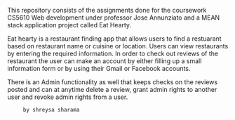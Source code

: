 This repository consists of the assignments done for the coursework CS5610 Web development under professor Jose Annunziato and a MEAN stack application project called Eat Hearty.

Eat hearty is a restaurant finding app that allows users to find a restuarant based on restaurant name or cuisine or location. Users can view restaurants by entering the required information. In order to check out reviews of the restaurant the user can make an account by either filling up a small information form or by using their Gmail or Facebook accounts. 

There is an Admin functionality as well that keeps checks on the reviews posted and can at anytime delete a review, grant admin rights to another user and revoke admin rights from a user.
         
         
         by shreysa sharama



